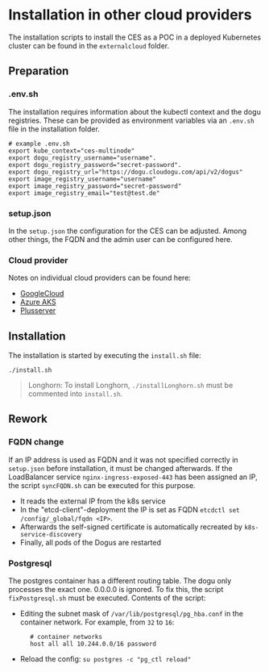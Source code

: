 # Installation in other cloud providers

The installation scripts to install the CES as a POC in a deployed Kubernetes cluster can be found in the `externalcloud` folder.

## Preparation

### .env.sh

The installation requires information about the kubectl context and the dogu registries.
These can be provided as environment variables via an `.env.sh` file in the installation folder.

```shell
# example .env.sh
export kube_context="ces-multinode"
export dogu_registry_username="username".
export dogu_registry_password="secret-password".
export dogu_registry_url="https://dogu.cloudogu.com/api/v2/dogus"
export image_registry_username="username"
export image_registry_password="secret-password"
export image_registry_email="test@test.de"
```

### setup.json

In the `setup.json` the configuration for the CES can be adjusted.
Among other things, the FQDN and the admin user can be configured here.

### Cloud provider

Notes on individual cloud providers can be found here:
- [GoogleCloud](cloud-provicer_installation_google_cloud_en.md)
- [Azure AKS](cloud-provicer_installation_azure_aks_en.md)
- [Plusserver](cloud-provicer_installation_plusserver_en.md)

## Installation

The installation is started by executing the `install.sh` file:

```shell
./install.sh
```

> Longhorn: To install Longhorn, `./installLonghorn.sh` must be commented into `install.sh`.

## Rework

### FQDN change

If an IP address is used as FQDN and it was not specified correctly in `setup.json` before installation, it must be changed afterwards.
If the LoadBalancer service `nginx-ingress-exposed-443` has been assigned an IP, the script `syncFQDN.sh` can be executed for this purpose.

- It reads the external IP from the k8s service
- In the "etcd-client"-deployment the IP is set as FQDN `etcdctl set /config/_global/fqdn <IP>`.
- Afterwards the self-signed certificate is automatically recreated by `k8s-service-discovery`
- Finally, all pods of the Dogus are restarted

### Postgresql

The postgres container has a different routing table. The dogu only processes the exact one. 0.0.0.0 is ignored.
To fix this, the script `fixPostgresql.sh` must be executed. Contents of the script:

- Editing the subnet mask of `/var/lib/postgresql/pg_hba.conf` in the container network. For example, from `32` to `16`:
```
      # container networks
      host all all 10.244.0.0/16 password
```


- Reload the config:
  `su postgres -c "pg_ctl reload"`